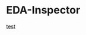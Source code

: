 # EDA-Inspector
[test](https://github.com/afrancey/EDA-Inspector/blob/master/images/empatica_folder.PNG)
